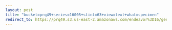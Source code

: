 ```yaml
---
layout: post
title: "bucket=prq49+series=16005+stint=63+view=text+what=specimen"
redirect_to: https://prq49.s3.us-east-2.amazonaws.com/endeavor%3D16/genomes/stage%3D0%2Bwhat%3Dgenerated/stint%3D63/series%3D16005/a%3Dgenome%2Bcriteria%3Dabundance%2Bmorph%3Dwildtype%2Bproc%3D0%2Bseries%3D16005%2Bstint%3D63%2Bthread%3D0%2Bvariation%3Dmaster%2Bext%3D.json.gz
---
```

